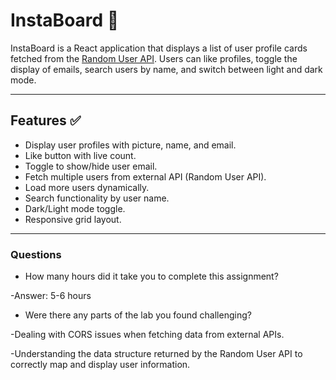 # InstaBoard 🌟

InstaBoard is a React application that displays a list of user profile cards fetched from the [Random User API](https://randomuser.me/api). Users can like profiles, toggle the display of emails, search users by name, and switch between light and dark mode.

---

## Features ✅

- Display user profiles with picture, name, and email.
- Like button with live count.
- Toggle to show/hide user email.
- Fetch multiple users from external API (Random User API).
- Load more users dynamically.
- Search functionality by user name.
- Dark/Light mode toggle.
- Responsive grid layout.

---

### Questions  

- How many hours did it take you to complete this assignment?

-Answer: 5-6 hours

- Were there any parts of the lab you found challenging?

-Dealing with CORS issues when fetching data from external APIs.

-Understanding the data structure returned by the Random User API to correctly map and display user information.
